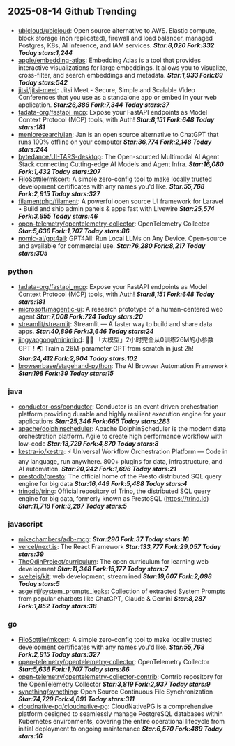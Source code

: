 ## 2025-08-14 Github Trending

### 
* [ubicloud/ubicloud](https://github.com/ubicloud/ubicloud): Open source alternative to AWS. Elastic compute, block storage (non replicated), firewall and load balancer, managed Postgres, K8s, AI inference, and IAM services. ***Star:8,020 Fork:332 Today stars:1,244***
* [apple/embedding-atlas](https://github.com/apple/embedding-atlas): Embedding Atlas is a tool that provides interactive visualizations for large embeddings. It allows you to visualize, cross-filter, and search embeddings and metadata. ***Star:1,933 Fork:89 Today stars:542***
* [jitsi/jitsi-meet](https://github.com/jitsi/jitsi-meet): Jitsi Meet - Secure, Simple and Scalable Video Conferences that you use as a standalone app or embed in your web application. ***Star:26,386 Fork:7,344 Today stars:37***
* [tadata-org/fastapi_mcp](https://github.com/tadata-org/fastapi_mcp): Expose your FastAPI endpoints as Model Context Protocol (MCP) tools, with Auth! ***Star:8,151 Fork:648 Today stars:181***
* [menloresearch/jan](https://github.com/menloresearch/jan): Jan is an open source alternative to ChatGPT that runs 100% offline on your computer ***Star:36,774 Fork:2,148 Today stars:244***
* [bytedance/UI-TARS-desktop](https://github.com/bytedance/UI-TARS-desktop): The Open-sourced Multimodal AI Agent Stack connecting Cutting-edge AI Models and Agent Infra. ***Star:16,080 Fork:1,432 Today stars:207***
* [FiloSottile/mkcert](https://github.com/FiloSottile/mkcert): A simple zero-config tool to make locally trusted development certificates with any names you'd like. ***Star:55,768 Fork:2,915 Today stars:327***
* [filamentphp/filament](https://github.com/filamentphp/filament): A powerful open source UI framework for Laravel • Build and ship admin panels & apps fast with Livewire ***Star:25,574 Fork:3,655 Today stars:46***
* [open-telemetry/opentelemetry-collector](https://github.com/open-telemetry/opentelemetry-collector): OpenTelemetry Collector ***Star:5,636 Fork:1,707 Today stars:86***
* [nomic-ai/gpt4all](https://github.com/nomic-ai/gpt4all): GPT4All: Run Local LLMs on Any Device. Open-source and available for commercial use. ***Star:76,280 Fork:8,217 Today stars:305***

### python
* [tadata-org/fastapi_mcp](https://github.com/tadata-org/fastapi_mcp): Expose your FastAPI endpoints as Model Context Protocol (MCP) tools, with Auth! ***Star:8,151 Fork:648 Today stars:181***
* [microsoft/magentic-ui](https://github.com/microsoft/magentic-ui): A research prototype of a human-centered web agent ***Star:7,008 Fork:724 Today stars:20***
* [streamlit/streamlit](https://github.com/streamlit/streamlit): Streamlit — A faster way to build and share data apps. ***Star:40,896 Fork:3,646 Today stars:24***
* [jingyaogong/minimind](https://github.com/jingyaogong/minimind): 🚀🚀 「大模型」2小时完全从0训练26M的小参数GPT！🌏 Train a 26M-parameter GPT from scratch in just 2h! ***Star:24,412 Fork:2,904 Today stars:102***
* [browserbase/stagehand-python](https://github.com/browserbase/stagehand-python): The AI Browser Automation Framework ***Star:198 Fork:39 Today stars:15***

### java
* [conductor-oss/conductor](https://github.com/conductor-oss/conductor): Conductor is an event driven orchestration platform providing durable and highly resilient execution engine for your applications ***Star:25,346 Fork:665 Today stars:283***
* [apache/dolphinscheduler](https://github.com/apache/dolphinscheduler): Apache DolphinScheduler is the modern data orchestration platform. Agile to create high performance workflow with low-code ***Star:13,729 Fork:4,870 Today stars:8***
* [kestra-io/kestra](https://github.com/kestra-io/kestra): ⚡ Universal Workflow Orchestration Platform — Code in any language, run anywhere. 800+ plugins for data, infrastructure, and AI automation. ***Star:20,242 Fork:1,696 Today stars:21***
* [prestodb/presto](https://github.com/prestodb/presto): The official home of the Presto distributed SQL query engine for big data ***Star:16,449 Fork:5,488 Today stars:4***
* [trinodb/trino](https://github.com/trinodb/trino): Official repository of Trino, the distributed SQL query engine for big data, formerly known as PrestoSQL (https://trino.io) ***Star:11,718 Fork:3,287 Today stars:5***

### javascript
* [mikechambers/adb-mcp](https://github.com/mikechambers/adb-mcp):  ***Star:290 Fork:37 Today stars:16***
* [vercel/next.js](https://github.com/vercel/next.js): The React Framework ***Star:133,777 Fork:29,057 Today stars:39***
* [TheOdinProject/curriculum](https://github.com/TheOdinProject/curriculum): The open curriculum for learning web development ***Star:11,348 Fork:15,177 Today stars:7***
* [sveltejs/kit](https://github.com/sveltejs/kit): web development, streamlined ***Star:19,607 Fork:2,098 Today stars:5***
* [asgeirtj/system_prompts_leaks](https://github.com/asgeirtj/system_prompts_leaks): Collection of extracted System Prompts from popular chatbots like ChatGPT, Claude & Gemini ***Star:8,287 Fork:1,852 Today stars:38***

### go
* [FiloSottile/mkcert](https://github.com/FiloSottile/mkcert): A simple zero-config tool to make locally trusted development certificates with any names you'd like. ***Star:55,768 Fork:2,915 Today stars:327***
* [open-telemetry/opentelemetry-collector](https://github.com/open-telemetry/opentelemetry-collector): OpenTelemetry Collector ***Star:5,636 Fork:1,707 Today stars:86***
* [open-telemetry/opentelemetry-collector-contrib](https://github.com/open-telemetry/opentelemetry-collector-contrib): Contrib repository for the OpenTelemetry Collector ***Star:3,819 Fork:2,937 Today stars:9***
* [syncthing/syncthing](https://github.com/syncthing/syncthing): Open Source Continuous File Synchronization ***Star:74,729 Fork:4,691 Today stars:311***
* [cloudnative-pg/cloudnative-pg](https://github.com/cloudnative-pg/cloudnative-pg): CloudNativePG is a comprehensive platform designed to seamlessly manage PostgreSQL databases within Kubernetes environments, covering the entire operational lifecycle from initial deployment to ongoing maintenance ***Star:6,570 Fork:489 Today stars:16***
